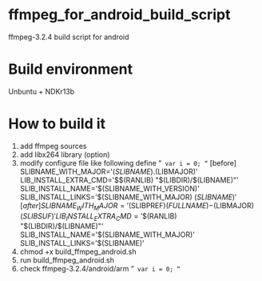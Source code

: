 # ffmpeg_for_android_build_script
ffmpeg-3.2.4 build script for android

# Build environment
Unbuntu + NDKr13b

# How to build it
1. add ffmpeg sources
2. add libx264 library (option)
3. modify configure file like following define
“`
var i = 0;
“`
  [before]
  SLIBNAME_WITH_MAJOR='$(SLIBNAME).$(LIBMAJOR)'
  LIB_INSTALL_EXTRA_CMD='$$(RANLIB) "$(LIBDIR)/$(LIBNAME)"'
  SLIB_INSTALL_NAME='$(SLIBNAME_WITH_VERSION)'
  SLIB_INSTALL_LINKS='$(SLIBNAME_WITH_MAJOR) $(SLIBNAME)'
  [after]
  SLIBNAME_WITH_MAJOR='$(SLIBPREF)$(FULLNAME)-$(LIBMAJOR)$(SLIBSUF)'
  LIB_INSTALL_EXTRA_CMD='$$(RANLIB) "$(LIBDIR)/$(LIBNAME)"'
  SLIB_INSTALL_NAME='$(SLIBNAME_WITH_MAJOR)'
  SLIB_INSTALL_LINKS='$(SLIBNAME)'
4. chmod +x build_ffmpeg_android.sh
5. run build_ffmpeg_android.sh
6. check ffmpeg-3.2.4/android/arm
“`
var i = 0;
“`
